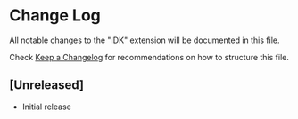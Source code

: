 # Change Log

All notable changes to the "IDK" extension will be documented in this file.

Check [Keep a Changelog](http://keepachangelog.com/) for recommendations on how to structure this file.

## [Unreleased]

- Initial release